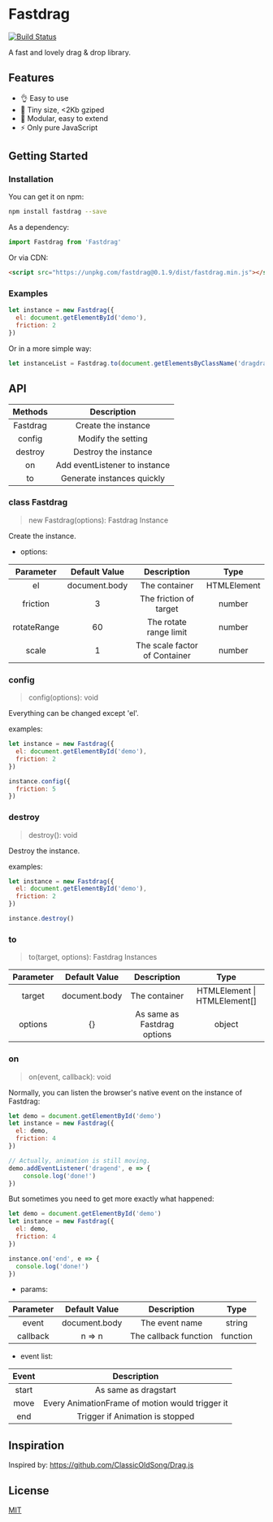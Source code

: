 # Fastdrag

[![Build Status](https://www.travis-ci.org/qkorbit/fastdrag.svg?branch=master)](https://www.travis-ci.org/qkorbit/fastdrag)

A fast and lovely drag & drop library.

## Features

* 👌 Easy to use
* 🚀 Tiny size, <2Kb gziped
* 🤣 Modular, easy to extend
* ⚡️ Only pure JavaScript

## Getting Started

### Installation

You can get it on npm:

```bash
npm install fastdrag --save
```

As a dependency:

```javascript
import Fastdrag from 'Fastdrag'
```

Or via CDN:

```html
<script src="https://unpkg.com/fastdrag@0.1.9/dist/fastdrag.min.js"></script>
```

### Examples

```javascript
let instance = new Fastdrag({
  el: document.getElementById('demo'),
  friction: 2
})
```

Or in a more simple way:

```javascript
let instanceList = Fastdrag.to(document.getElementsByClassName('dragdrag'))
```

## API

|   Methods   |   Description   |
|:--------:|:--------:|
|Fastdrag  | Create the instance  |
|config | Modify the setting |
|destroy | Destroy the instance |
|on | Add eventListener to instance |
|to | Generate instances quickly |

### class Fastdrag

> new Fastdrag(options): Fastdrag Instance

Create the instance.

* options:

|   Parameter   |  Default Value  |   Description   | Type    |
|:--------:|:--------:|:--------:|:--------:|
|el| document.body |The container|HTMLElement|
|friction| 3 |The friction of target|number|
|rotateRange| 60 |The rotate range limit|number|
|scale|1|The scale factor of Container|number|

### config

> config(options): void

Everything can be changed except 'el'.

examples:

```javascript
let instance = new Fastdrag({
  el: document.getElementById('demo'),
  friction: 2
})

instance.config({
  friction: 5
})
```
### destroy

> destroy(): void

Destroy the instance.

examples:

```javascript
let instance = new Fastdrag({
  el: document.getElementById('demo'),
  friction: 2
})

instance.destroy()
```

### to

> to(target, options): Fastdrag Instances

|   Parameter   |  Default Value  |   Description   | Type    |
|:--------:|:--------:|:--------:|:--------:|
|target| document.body |The container|HTMLElement \| HTMLElement[]|
|options| {} |As same as Fastdrag options|object|


### on

> on(event, callback): void

Normally, you can listen the browser's native event on the instance of Fastdrag:

```javascript
let demo = document.getElementById('demo')
let instance = new Fastdrag({
  el: demo,
  friction: 4
})

// Actually, animation is still moving.
demo.addEventListener('dragend', e => {
	console.log('done!')
})

```

But sometimes you need to get more exactly what happened:

```javascript
let demo = document.getElementById('demo')
let instance = new Fastdrag({
  el: demo,
  friction: 4
})

instance.on('end', e => {
  console.log('done!')
})

```

* params:

|   Parameter   |  Default Value  |   Description   | Type    |
|:--------:|:--------:|:--------:|:--------:|
|event| document.body |The event name|string|
|callback| n => n |The callback function|function|

* event list:

|   Event   |   Description   |
|:--------:|:--------:|
|start  | As same as dragstart  |
|move | Every AnimationFrame of motion would trigger it |
|end | Trigger if Animation is stopped |


## Inspiration

Inspired by: https://github.com/ClassicOldSong/Drag.js

## License

[MIT](LICENSE)